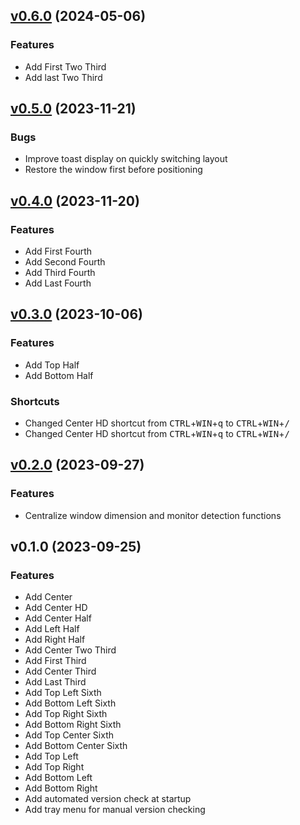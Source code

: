 ## [v0.6.0](https://github.com/thesobercoder/polygon/compare/v0.4.0...v0.5.0) (2024-05-06)

### Features

- Add First Two Third
- Add last Two Third

## [v0.5.0](https://github.com/thesobercoder/polygon/compare/v0.4.0...v0.5.0) (2023-11-21)

### Bugs

- Improve toast display on quickly switching layout
- Restore the window first before positioning

## [v0.4.0](https://github.com/thesobercoder/polygon/compare/v0.3.0...v0.4.0) (2023-11-20)

### Features

- Add First Fourth
- Add Second Fourth
- Add Third Fourth
- Add Last Fourth

## [v0.3.0](https://github.com/thesobercoder/polygon/compare/v0.2.0...v0.3.0) (2023-10-06)

### Features

- Add Top Half
- Add Bottom Half

### Shortcuts

- Changed Center HD shortcut from <kbd>CTRL</kbd>+<kbd>WIN</kbd>+<kbd>q</kbd> to <kbd>CTRL</kbd>+<kbd>WIN</kbd>+<kbd>/</kbd>
- Changed Center HD shortcut from <kbd>CTRL</kbd>+<kbd>WIN</kbd>+<kbd>q</kbd> to <kbd>CTRL</kbd>+<kbd>WIN</kbd>+<kbd>/</kbd>

## [v0.2.0](https://github.com/thesobercoder/polygon/compare/v0.1.0...v0.2.0) (2023-09-27)

### Features

- Centralize window dimension and monitor detection functions

## v0.1.0 (2023-09-25)

### Features

- Add Center
- Add Center HD
- Add Center Half
- Add Left Half
- Add Right Half
- Add Center Two Third
- Add First Third
- Add Center Third
- Add Last Third
- Add Top Left Sixth
- Add Bottom Left Sixth
- Add Top Right Sixth
- Add Bottom Right Sixth
- Add Top Center Sixth
- Add Bottom Center Sixth
- Add Top Left
- Add Top Right
- Add Bottom Left
- Add Bottom Right
- Add automated version check at startup
- Add tray menu for manual version checking
